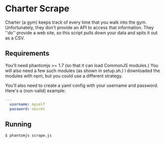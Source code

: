 # Charter Scrape

Charter (a gym) keeps track of every time that you walk into the gym.
Unfortunately, they don't provide an API to access that information. They
''do'' provide a web site, so this script pulls down your data and spits it
out as a CSV.

## Requirements

You'll need phantomjs >= 1.7 (so that it can load CommonJS modules.) You will
also need a few such modules (as shown in setup.sh.) I downloaded the modules
with npm, but you could use a different strategy.

You'll also need to create a yaml config with your username and password.
Here's a (non-valid) example:

```yaml
---
  username: myself
  password: secret
```

## Running

```bash
$ phantomjs scrape.js
```
